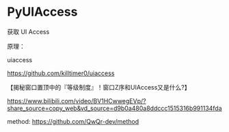 # PyUIAccess
获取 UI Access

原理：

uiaccess

https://github.com/killtimer0/uiaccess

【揭秘窗口置顶中的『等级制度』！窗口Z序和UIAccess又是什么?】 

https://www.bilibili.com/video/BV1HCwwegEVp/?share_source=copy_web&vd_source=d9b0a480a8ddccc1515316b991134fda

method: https://github.com/QwQr-dev/method
